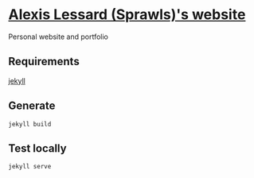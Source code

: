# [Alexis Lessard (Sprawls)'s website](https://sprawls.github.io/)

Personal website and portfolio

## Requirements

[jekyll](http://jekyllrb.com/)

## Generate

    jekyll build

## Test locally

    jekyll serve

